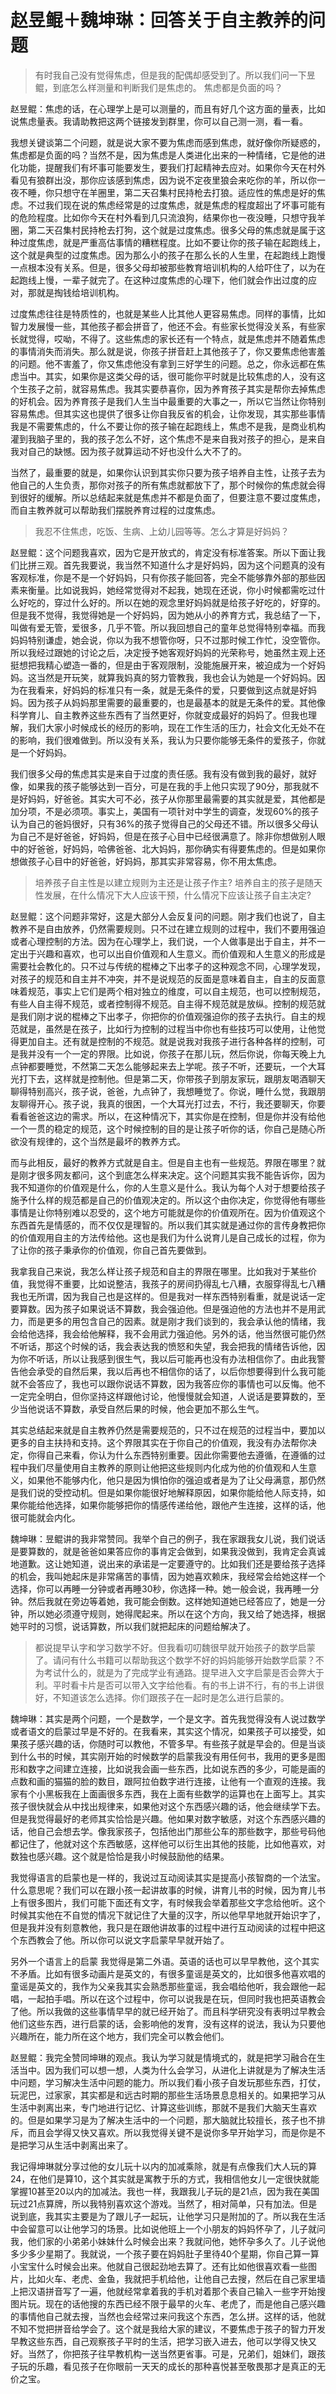 # 赵昱鲲＋魏坤琳：回答关于自主教养的问题 
> 有时我自己没有觉得焦虑，但是我的配偶却感受到了。所以我们问一下昱鲲，到底怎么样测量和判断我们是焦虑的。 焦虑都是负面的吗？ 
赵昱鲲：焦虑的话，在心理学上是可以测量的，而且有好几个这方面的量表，比如说焦虑量表。我请助教把这两个链接发到群里，你可以自己测一测，看一看。
 我想关键谈第二个问题，就是说大家不要为焦虑而感到焦虑，就好像你所疑惑的，焦虑都是负面的吗？当然不是，因为焦虑是人类进化出来的一种情绪，它是他的进化功能，提醒我们有坏事可能要发生，要我们打起精神去应对。如果你今天在村外看见有狼群出没，那你应该感到焦虑，因为说不定夜里狼会来吃你的羊，所以你一夜不睡，你只想守在羊圈里，第二天召集村民持枪去打狼。适应性的焦虑是好的焦虑。不过我们现在说的焦虑经常是的过度焦虑，就是焦虑的程度超出了坏事可能有的危险程度。比如你今天在村外看到几只流浪狗，结果你也一夜没睡，只想守我羊圈，第二天召集村民持枪去打狗，这个就是过度焦虑。很多父母的焦虑就是属于这种过度焦虑，就是严重高估事情的糟糕程度。比如不要让你的孩子输在起跑线上，这个就是典型的过度焦虑。因为那么小的孩子在那么长的人生里，在起跑线上跑慢一点根本没有关系。但是，很多父母却被那些教育培训机构的人给吓住了，以为在起跑线上慢，一辈子就完了。在这种过度焦虑的心理下，他们就会作出过度的应对，那就是掏钱给培训机构。 
过度焦虑往往是特质性的，也就是某些人比其他人更容易焦虑。同样的事情，比如智力发展慢一些，其他孩子都会拼音了，他还不会。有些家长觉得没关系，有些家长就觉得，哎呦，不得了。这些焦虑的家长还有一个特点，就是焦虑并不随着焦虑的事情消失而消失。那么就是说，你孩子拼音赶上其他孩子了，你又要焦虑他害羞的问题。他不害羞了，你又焦虑他没有拿到三好学生的问题。总之，你永远都在焦虑当中。其实，如果你是这类父母的话，很可能你平时就是比较焦虑的人，没有这个生孩子之前，就容易焦虑。我其实要恭喜你，因为养育孩子其实是帮你去掉焦虑的好机会。因为养育孩子是我们人生当中最重要的大事之一，所以它当然让你特别容易焦虑。但其实这也提供了很多让你自我反省的机会，让你发现，其实那些事情我是不需要焦虑的，什么不要让你的孩子输在起跑线上，焦虑不是我，是商业机构灌到我脑子里的，我的孩子怎么不好，这个焦虑不是来自我对孩子的担心，是来自我对自己的缺憾。因为孩子就算运动不好也没什么大不了的。 
当然了，最重要的就是，如果你认识到其实你只要为孩子培养自主性，让孩子去为他自己的人生负责，那你对孩子的所有焦虑就都放下了，那个时候你的焦虑就会得到很好的缓解。所以总结起来就是焦虑并不都是负面了，但要注意不要过度焦虑，而自主教养就可以帮助我们摆脱养育过程的过度焦虑。 
> 我忍不住焦虑，吃饭、生病、上幼儿园等等。怎么才算是好妈妈？ 
赵昱鲲：这个问题我喜欢，因为它是开放式的，肯定没有标准答案。所以下面让我们比拼三观。首先我要说，我当然不知道什么才是好妈妈，因为这个问题真的没有客观标准，你是不是一个好妈妈，只有你孩子能回答，完全不能够靠外部的那些因素来衡量。比如说我妈，她经常觉得对不起我，她现在还说，你小时候都需吃过什么好吃的，穿过什么好的。所以在她的观念里好妈妈就是给孩子好吃的，好穿的。但是我不觉得，我觉得她是一个好妈妈，因为她从小的养育方式，我总结了一下，叫做有爱无管，爱很多，几乎不管。所以我回想自己的童年总觉得特别幸福。而我妈妈特别谦虚，她会说，你以为我不想管你呀，只不过那时候工作忙，没空管你。所以我经过跟她的讨论之后，决定授予她客观好妈妈的光荣称号，她虽然主观上还挺想把我精心塑造一番的，但是由于客观限制，没能施展开来，被迫成为一个好妈妈。这当然是开玩笑，就算我妈真的努力管教我，我也会认为她是一个好妈妈。因为在我看来，好妈妈的标准只有一条，就是无条件的爱，只要做到这点就是好妈妈。因为孩子从妈妈那里需要的最重要的，也是最基本的就是无条件的爱。其他像科学育儿、自主教养这些东西有了当然更好，你就变成最好的妈妈了。但我也理解，我们大家小时候成长的经历的影响，现在工作生活的压力，社会文化无处不在的影响，我们很难做到。所以没有关系，我认为只要你能够无条件的爱孩子，你就是一个好妈妈。 
我们很多父母的焦虑其实是来自于过度的责任感。我有没有做到我的最好，就好像，如果我的孩子能够达到一百分，可是在我的手上他只实现了90分，那我就不是好妈妈，好爸爸。其实大可不必，孩子从你那里最需要的其实就是爱，其他都是加分项，不是必须项。事实上，美国有一项针对中学生的调查，发现60%的孩子认为自己的爸妈很好，只有36%的孩子觉得自己的父母还不错。所以很多父母认为自己不是好爸爸，好妈妈，但是在孩子心目中已经很满意了。除非你想做别人眼中的好爸爸，好妈妈，哈佛爸爸、北大妈妈，那你确实有得要焦虑的。但是如果你想做孩子心目中的好爸爸，好妈妈，那其实非常容易，你不用太焦虑。 
> 培养孩子自主性是以建立规则为主还是让孩子作主? 培养自主的孩子是随天性发展，在什么情况下大人应该干预，什么情况下应该让孩子自主决定?
赵昱鲲：这个问题非常好，这是大部分人会反复问的问题。刚才我们也说了，自主教养不是自由放养，仍然需要规则。只不过在建立规则的过程中，我们不要用强迫或者心理控制的方法。因为在心理学上，我们说，一个人做事是出于自主，并不一定出于兴趣和喜欢，也可以出自价值观和人生意义。而价值观和人生意义的形成是需要社会教化的。只不过与传统的棍棒之下出孝子的这种观念不同，心理学发现，对孩子的规范和自主并不冲突，并不是说规范的反面是意味着自主，自主的反面意味着规范，事实上它们是两个相对独立的维度，可以自主规范，也可以控制规范，有些人自主得不规范，或者控制得不规范。自主得不规范就是放纵。控制的规范就是我们刚才说的棍棒之下出孝子，你把你的价值观强迫你的孩子去执行。自主的规范就是，虽然是在孩子，比如行为控制的过程当中你也有些技巧可以使用，让他觉得更加自主。还有就是控制的不规范。就是说我对我孩子进行各种各样的控制，可是我并没有一个一定的界限。比如说，你孩子在那儿玩，然后你说，你每天晚上九点钟都要睡觉，不然第二天怎么能够起来去上学呢。孩子不听，还要玩，一个大耳光打下去，这样就是控制他。但是第二天，你带孩子到朋友家玩，跟朋友喝酒聊天聊得特别高兴，孩子说，爸爸，九点钟了，我想睡觉了。你说，睡什么觉，我跟朋友聊得开心。孩子说，我真的很困，一个大耳光打过去，不行，我还要聊天，你要看看爸爸这边的需求。所以，在这种情况下，其实你是在控制，但是你并没有给他一个一贯的稳定的规范，这个时候控制的目的是让孩子听你的话，你自己是随心所欲没有规律的，这个当然是最坏的教养方式。 
而与此相反，最好的教养方式就是自主。但是自主也有一些规范。界限在哪里？就是刚才很多网友都问，这个到底怎么样来决定。这个问题其实我不能告诉你，因为我不知道你的价值观是什么，你的人生意义是什么。我认为每个人对于想要给孩子施予什么样的规范都是自己的价值观决定的。所以这个由你决定，你觉得他有哪些事情是让你特别难以忍受的，这个地方可能就是你的价值观所在。因为价值观这个东西首先是情感的，而不仅仅是理智的。所以我们其实就是通过你的言传身教把你的价值观用自主的方法传给他。这也是我们为什么说育儿是自己成长的过程，你为了让你的孩子秉承你的价值观，你自己首先要做到。 
我拿我自己来说，我怎么样让孩子规范和自主的界限在哪里。比如我对于某些价值，我觉得不重要，比如说整洁，我孩子的房间扔得乱七八糟，衣服穿得乱七八糟我也无所谓，因为我自己也是这样的。但是我对一样东西特别看重，就是说话一定要算数。因为孩子如果说话不算数，我会强迫他。但是强迫他的方法也并不是用武力，而是更多的用包含自己的因素。就是刚才我们谈到的，我会承认他的情绪，我会给他选择，我会给他解释，我不会用武力强迫他。另外的话，他当然很可能仍然不听话，那这个时候的话，我会表达我的愤怒和失望，我会把我的情绪告诉他，因为你不听话，所以让我感到很生气，我以后可能再也没有办法相信你了。由此我警告他会承受的自然后果，我以后再也不相信你的话了，以后你想要得到什么我可能就不会答应了，我也可以跟你说话不算数，因为我答应你的事情也可以反悔。他不一定完全明白，但你坚持这样跟他讨论，他慢慢就会知道，人说话是要算数的，至少当他说话不算数，承受自然后果的时候，他会更加不那么生气。 
其实总结起来就是自主教养仍然是需要规范的，只不过在规范的过程当中，要加以更多的自主扶持和支持。这个界限其实在于你自己的价值观，我没有办法帮你决定，你得自己来看，你认为什么东西特别重要。因此你需要他去遵循，在遵循的过程中我们尽量使用自主教养的原则让他把这些规则内化成为他的价值观和人生意义，如果他不能够内化，他只是因为惧怕你的强迫或者是为了让父母满意，那仍然是我们说的受控动机。但是如果你能很好地解释原因，如果你能给他人际支持，如果你能给他选择，如果你能够把你的情感传递给他，跟他产生连接，这样的话，他很可能就会内化。 
魏坤琳：昱鲲讲的我非常赞同。我举个自己的例子，我在家跟我女儿说，我们说话是要算数的，就是爸爸如果答应你的事肯定会做到，如果我没做到，我肯定会真诚地道歉。这让她知道，说出来的承诺是一定要遵守的。比如我们还是要给孩子选择的机会，我叫她起床是非常痛苦的事情，因为她喜欢赖床，我经常会给她这样一个选择，你可以再睡一分钟或者再睡30秒，你选择一种。她一般会说，我再睡一分钟。然后我就在旁边等着她，我可能会倒数。这样她知道她已经答应了，她是一分钟，所以她必须遵守规则，她得爬起来。所以在这个方向，我又给了她选择，根据她平时的习惯，说话算数，所以我们就把起床的问题给解决了。 
> 都说提早认字和学习数学不好。但我看叨叨魏很早就开始孩子的数学启蒙了。请问有什么书籍可以帮助我这个数学不好的妈妈能够开始数学启蒙？不为考试什么的，就是为了完成学业有通路。提早进入文字启蒙是否会弊大于利。平时看卡片是否可以带入文字给他看。有的书上讲不行，有的书上讲很好，不知道该怎么选择。你们跟孩子在一起时是怎么进行启蒙的。 

魏坤琳：其实是两个问题，一个是数学，一个是文字。首先我觉得没有人说过数学或者语文的启蒙过早是不好的。在我看来，其实这个情况，如果孩子可以接受，如果孩子感兴趣的话，你随时可以教他，不管多早。有些孩子就是早会的。但是当谈到什么书的时候，其实刚开始的时候数学的启蒙我没有用任何书，我用的更多是图形和数字之间建立连接，比如说我会画一些东西，比如说东西的多少，可能是画的点数和画的猫猫的脸的数目，跟阿拉伯数字进行连接，让他有一个直观的连接。我家有个小黑板我在上面画很多东西，我在上面有些数学的运算也在上面写上。其实孩子很快就会从中找出规律来，如果他对这个东西感兴趣的话，他会继续学下去。但是我觉得最好的老师其实恰恰是兴趣。他如果对数字敏感，对这个东西感兴趣的话，他自己会想去学。像我家孩子，包括他出门那些公车的那些数字，那些号码他都记住了，他就对这个东西敏感，这样他可以衍生出其他的技能，比如他喜欢，对数独也感兴趣。这个就是恰恰是我小时候鼓励他的结果。 
我觉得语言的启蒙也是一样的，我说过互动阅读其实是提高小孩智商的一个法宝。什么意思呢？我们可以在跟小孩一起讲故事的时候，讲育儿书的时候，因为育儿书上有很多图片，我们可能下面还有文字，有时候我会举着那些文字念给他听。这个时候其实他在不自觉的情况下就记住了大量的汉字，所以他早早地就开始识字了，但是我并没有刻意教他，我只是在跟他讲故事的过程中进行互动阅读的过程中把这个东西教会了他。所以你可以说文字启蒙早早就开始了。
 另外一个语言上的启蒙 我觉得是第二外语。英语的话也可以早早教他，这个其实不矛盾。比如有很多动画片是英文的，有很多童谣是英文的，比如很多他喜欢唱的童谣是英文的，我作为父亲我其实会熟悉那些童谣，我会唱给他听，我会跟他一起唱，一起拍手唱。所以在这个过程中，你可以说我是在玩，但同时我也把英语教会了他。所以我做的这些事情早早的就已经开始了。而且科学研究没有表明过早教会他们这些东西，进行启蒙的话，会影响他的发育，没有这样的说法，我认为只要他兴趣所在，能力所在这个地方，我们完全可以教会他们。 
赵昱鲲：我完全赞同坤琳的观点。我认为学习就是情境式的，就是把学习融合在生活当中。因为我们可以想一想，人类为什么会学习，从进化上讲就是为了解决生活中问题，学习解决生活中问题的能力。所以我们看小孩子自发玩那些东西，打仗，玩泥巴，过家家，其实都是和远古时期的那些生活场景息息相关的。如果把学习从生活中剥离出来，专门地进行记忆、计算这些训练，那就不是我们大脑天生喜欢的。但是如果学习是为了解决生活中的一个问题，那大脑就比较擅长，孩子也不排斥，而且会学得又快又喜欢。所以我觉得关键不是说你多早开始学习，而是你是不是把学习从生活中剥离出来了。 
我记得坤琳就分享过他的女儿玩十以内的加减乘除，就是有点像我们大人玩的算24，在他们是算10，这个其实就是寓教于乐的方式，我相信他女儿一定很快就能掌握10甚至20以内的加减法。我也一样，我跟我儿子玩的是21点，因为我在美国玩过21点算牌，所以我特别喜欢这个游戏。当然了，相对简单，只有加法。但是说到底，我其实主要是为了跟儿子一起玩，让他学习只是附加的了。所以我在生活中会留意可以让他学习的场景。比如说他班上一个小朋友的妈妈怀孕了，儿子就问我，他们家的小弟弟小妹妹什么时候会出来？我就问他，她怀孕多久了。儿子说他多少多少星期了。我就说，一个孩子要在妈妈肚子里待40个星期，你自己算一算小宝宝什么时候会出来。他就自己很起劲地去算了。还有比如他很喜欢看一些图片，比如火车、老虎、金鱼，我就把手机给他，让他自己去搜，然后在自己家里墙上把汉语拼音写了一遍，他就经常拿着我的手机对着那个表自己输入一些字开始搜图片玩。现在的话他搜的东西已经不限于最早的火车、老虎了，而是他自己感兴趣的事情他自己就去搜，当然也会经常过来问我这个东西，怎么拼。这样的话，他就不知不觉把拼音给学会了。这个就是我给大家的建议，不要焦虑于孩子的智力开发早教这些东西，自己观察孩子平时的生活，把学习嵌入进去，他可以学得又快又好。当然了，你把孩子往早教机构一送当然更省事。可是，兄弟们，姐妹们，跟孩子玩的乐趣，看见孩子在你眼前一天天的成长的那种喜悦甚至敬畏那才是真正的无价之宝。 
